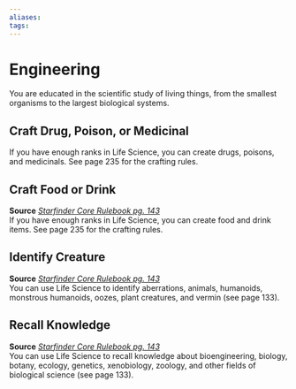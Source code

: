 ```yaml
---
aliases: 
tags: 
---
```


# Engineering

You are educated in the scientific study of living things, from the smallest organisms to the largest biological systems.

## Craft Drug, Poison, or Medicinal

If you have enough ranks in Life Science, you can create drugs, poisons, and medicinals. See page 235 for the crafting rules.

## Craft Food or Drink

**Source** [_Starfinder Core Rulebook pg. 143_](https://paizo.com/products/btpy9ssr?Starfinder-Core-Rulebook)  
If you have enough ranks in Life Science, you can create food and drink items. See page 235 for the crafting rules.

## Identify Creature

**Source** [_Starfinder Core Rulebook pg. 143_](https://paizo.com/products/btpy9ssr?Starfinder-Core-Rulebook)  
You can use Life Science to identify aberrations, animals, humanoids, monstrous humanoids, oozes, plant creatures, and vermin (see page 133).

## Recall Knowledge

**Source** [_Starfinder Core Rulebook pg. 143_](https://paizo.com/products/btpy9ssr?Starfinder-Core-Rulebook)  
You can use Life Science to recall knowledge about bioengineering, biology, botany, ecology, genetics, xenobiology, zoology, and other fields of biological science (see page 133).
